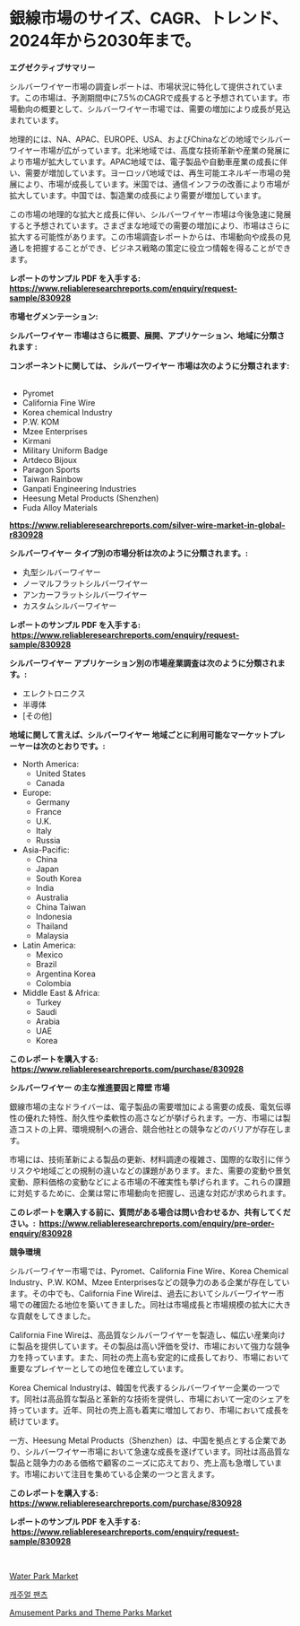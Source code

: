 <p><h1>銀線市場のサイズ、CAGR、トレンド、2024年から2030年まで。</h1></p><p><strong>エグゼクティブサマリー</strong></p>
<p><p>シルバーワイヤー市場の調査レポートは、市場状況に特化して提供されています。この市場は、予測期間中に7.5%のCAGRで成長すると予想されています。市場動向の概要として、シルバーワイヤー市場では、需要の増加により成長が見込まれています。</p><p>地理的には、NA、APAC、EUROPE、USA、およびChinaなどの地域でシルバーワイヤー市場が広がっています。北米地域では、高度な技術革新や産業の発展により市場が拡大しています。APAC地域では、電子製品や自動車産業の成長に伴い、需要が増加しています。ヨーロッパ地域では、再生可能エネルギー市場の発展により、市場が成長しています。米国では、通信インフラの改善により市場が拡大しています。中国では、製造業の成長により需要が増加しています。</p><p>この市場の地理的な拡大と成長に伴い、シルバーワイヤー市場は今後急速に発展すると予想されています。さまざまな地域での需要の増加により、市場はさらに拡大する可能性があります。この市場調査レポートからは、市場動向や成長の見通しを把握することができ、ビジネス戦略の策定に役立つ情報を得ることができます。</p></p>
<p><strong>レポートのサンプル PDF を入手する: <a href="https://www.reliableresearchreports.com/enquiry/request-sample/830928">https://www.reliableresearchreports.com/enquiry/request-sample/830928</a></strong></p>
<p><strong>市場セグメンテーション:</strong></p>
<p><strong> シルバーワイヤー 市場はさらに概要、展開、アプリケーション、地域に分類されます :</strong></p>
<p><strong>コンポーネントに関しては、 シルバーワイヤー 市場は次のように分類されます: &nbsp;</strong></p>
<p><ul><li>Pyromet</li><li>California Fine Wire</li><li>Korea chemical Industry</li><li>P.W. KOM</li><li>Mzee Enterprises</li><li>Kirmani</li><li>Military Uniform Badge</li><li>Artdeco Bijoux</li><li>Paragon Sports</li><li>Taiwan Rainbow</li><li>Ganpati Engineering Industries</li><li>Heesung Metal Products (Shenzhen)</li><li>Fuda Alloy Materials</li></ul></p>
<p><strong><a href="https://www.reliableresearchreports.com/silver-wire-market-in-global-r830928">https://www.reliableresearchreports.com/silver-wire-market-in-global-r830928</a></strong></p>
<p><strong> シルバーワイヤー タイプ別の市場分析は次のように分類されます。:</strong></p>
<p><ul><li>丸型シルバーワイヤー</li><li>ノーマルフラットシルバーワイヤー</li><li>アンカーフラットシルバーワイヤー</li><li>カスタムシルバーワイヤー</li></ul></p>
<p><strong>レポートのサンプル PDF を入手する: &nbsp;<a href="https://www.reliableresearchreports.com/enquiry/request-sample/830928">https://www.reliableresearchreports.com/enquiry/request-sample/830928</a></strong></p>
<p><strong> シルバーワイヤー アプリケーション別の市場産業調査は次のように分類されます。:</strong></p>
<p><ul><li>エレクトロニクス</li><li>半導体</li><li>[その他]</li></ul></p>
<p><strong>地域に関して言えば、シルバーワイヤー 地域ごとに利用可能なマーケットプレーヤーは次のとおりです。:</strong></p>
<p><ul>
    <li>
        North America:
        <ul>
            <li>United States</li>
            <li>Canada</li>
        </ul>
    </li>
    <li>
        Europe:
        <ul>
            <li>Germany</li>
            <li>France</li>
            <li>U.K.</li>
            <li>Italy</li>
            <li>Russia</li>
        </ul>
    </li>
    <li>
        Asia-Pacific:
        <ul>
            <li>China</li>
            <li>Japan</li>
            <li>South Korea</li>
            <li>India</li>
            <li>Australia</li>
            <li>China Taiwan</li>
            <li>Indonesia</li>
            <li>Thailand</li>
            <li>Malaysia</li>
        </ul>
    </li>
    <li>
        Latin America:
        <ul>
            <li>Mexico</li>
            <li>Brazil</li>
            <li>Argentina Korea</li>
            <li>Colombia</li>
        </ul>
    </li>
    <li>
        Middle East & Africa:
        <ul>
            <li>Turkey</li>
            <li>Saudi</li>
            <li>Arabia</li>
            <li>UAE</li>
            <li>Korea</li>
        </ul>
    </li>
    </ul></p>
<p><strong>このレポートを購入する: &nbsp;<a href="https://www.reliableresearchreports.com/purchase/830928">https://www.reliableresearchreports.com/purchase/830928</a></strong></p>
<p><strong>シルバーワイヤー の主な推進要因と障壁 市場</strong></p>
<p><p>銀線市場の主なドライバーは、電子製品の需要増加による需要の成長、電気伝導性の優れた特性、耐久性や柔軟性の高さなどが挙げられます。一方、市場には製造コストの上昇、環境規制への適合、競合他社との競争などのバリアが存在します。</p><p>市場には、技術革新による製品の更新、材料調達の複雑さ、国際的な取引に伴うリスクや地域ごとの規制の違いなどの課題があります。また、需要の変動や景気変動、原料価格の変動などによる市場の不確実性も挙げられます。これらの課題に対処するために、企業は常に市場動向を把握し、迅速な対応が求められます。</p></p>
<p><strong>このレポートを購入する前に、質問がある場合は問い合わせるか、共有してください。:&nbsp; <a href="https://www.reliableresearchreports.com/enquiry/pre-order-enquiry/830928">https://www.reliableresearchreports.com/enquiry/pre-order-enquiry/830928</a></strong></p>
<p><strong>競争環境</strong></p>
<p><p>シルバーワイヤー市場では、Pyromet、California Fine Wire、Korea Chemical Industry、P.W. KOM、Mzee Enterprisesなどの競争力のある企業が存在しています。その中でも、California Fine Wireは、過去においてシルバーワイヤー市場での確固たる地位を築いてきました。同社は市場成長と市場規模の拡大に大きな貢献をしてきました。</p><p>California Fine Wireは、高品質なシルバーワイヤーを製造し、幅広い産業向けに製品を提供しています。その製品は高い評価を受け、市場において強力な競争力を持っています。また、同社の売上高も安定的に成長しており、市場において重要なプレイヤーとしての地位を確立しています。</p><p>Korea Chemical Industryは、韓国を代表するシルバーワイヤー企業の一つです。同社は高品質な製品と革新的な技術を提供し、市場において一定のシェアを持っています。近年、同社の売上高も着実に増加しており、市場において成長を続けています。</p><p>一方、Heesung Metal Products（Shenzhen）は、中国を拠点とする企業であり、シルバーワイヤー市場において急速な成長を遂げています。同社は高品質な製品と競争力のある価格で顧客のニーズに応えており、売上高も急増しています。市場において注目を集めている企業の一つと言えます。</p></p>
<p><strong>このレポートを購入する: &nbsp; <a href="https://www.reliableresearchreports.com/purchase/830928">https://www.reliableresearchreports.com/purchase/830928</a></strong></p>
<p><strong>レポートのサンプル PDF を入手する: &nbsp;<a href="https://www.reliableresearchreports.com/enquiry/request-sample/830928">https://www.reliableresearchreports.com/enquiry/request-sample/830928</a></strong><strong></strong></p>
<p>&nbsp;</p>
<p><p><a href="https://github.com/jodemen/Market-Research-Report-List-2/blob/main/water-park-market.md">Water Park Market</a></p><p><a href="https://github.com/wallacBahrtyinger567686/Market-Research-Report-List-1/blob/main/571685822441.md">캐주얼 팬츠</a></p><p><a href="https://github.com/Sarissaschmalingtr6fz2739/Market-Research-Report-List-2/blob/main/amusement-parks-and-theme-parks-market.md">Amusement Parks and Theme Parks Market</a></p></p>